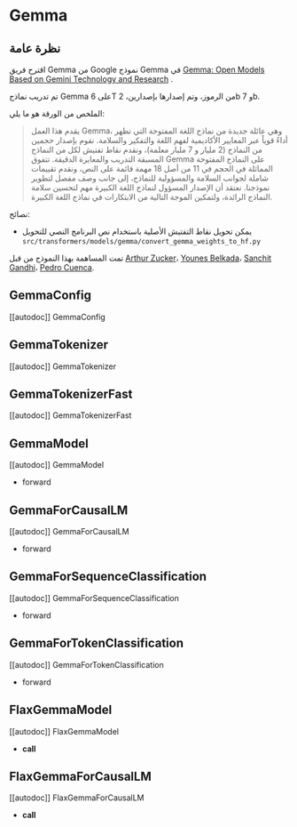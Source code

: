 # Gemma

## نظرة عامة
اقترح فريق Gemma من Google نموذج Gemma في [Gemma: Open Models Based on Gemini Technology and Research](https://blog.google/technology/developers/gemma-open-models/) .

تم تدريب نماذج Gemma على 6T من الرموز، وتم إصدارها بإصدارين، 2b و 7b.

الملخص من الورقة هو ما يلي:

> يقدم هذا العمل Gemma، وهي عائلة جديدة من نماذج اللغة المفتوحة التي تظهر أداءً قوياً عبر المعايير الأكاديمية لفهم اللغة والتفكير والسلامة. نقوم بإصدار حجمين من النماذج (2 مليار و 7 مليار معلمة)، ونقدم نقاط تفتيش لكل من النماذج المسبقة التدريب والمعايرة الدقيقة. تتفوق Gemma على النماذج المفتوحة المماثلة في الحجم في 11 من أصل 18 مهمة قائمة على النص، ونقدم تقييمات شاملة لجوانب السلامة والمسؤولية للنماذج، إلى جانب وصف مفصل لتطوير نموذجنا. نعتقد أن الإصدار المسؤول لنماذج اللغة الكبيرة مهم لتحسين سلامة النماذج الرائدة، ولتمكين الموجة التالية من الابتكارات في نماذج اللغة الكبيرة.

نصائح:

- يمكن تحويل نقاط التفتيش الأصلية باستخدام نص البرنامج النصي للتحويل `src/transformers/models/gemma/convert_gemma_weights_to_hf.py`

تمت المساهمة بهذا النموذج من قبل [Arthur Zucker](https://huggingface.co/ArthurZ)، [Younes Belkada](https://huggingface.co/ybelkada)، [Sanchit Gandhi](https://huggingface.co/sanchit-gandhi)، [Pedro Cuenca](https://huggingface.co/pcuenq).

## GemmaConfig

[[autodoc]] GemmaConfig

## GemmaTokenizer

[[autodoc]] GemmaTokenizer

## GemmaTokenizerFast

[[autodoc]] GemmaTokenizerFast

## GemmaModel

[[autodoc]] GemmaModel

- forward

## GemmaForCausalLM

[[autodoc]] GemmaForCausalLM

- forward

## GemmaForSequenceClassification

[[autodoc]] GemmaForSequenceClassification

- forward

## GemmaForTokenClassification

[[autodoc]] GemmaForTokenClassification

- forward

## FlaxGemmaModel

[[autodoc]] FlaxGemmaModel

- __call__

## FlaxGemmaForCausalLM

[[autodoc]] FlaxGemmaForCausalLM

- __call__